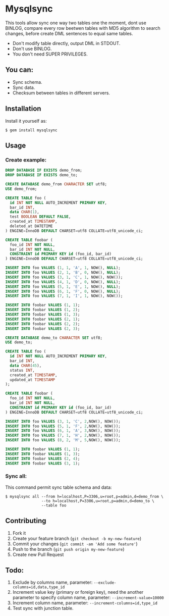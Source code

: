 # Mysqlsync

This tools allow sync one way two tables one the moment, dont use BINLOG, compare
every row beetwen tables with MD5 algorithm to search changes, before create DML
sentences to equal same tables.

- Don't modify table directly, output DML in STDOUT.
- Don't use BINLOG.
- You don't need SUPER PRIVILEGES.

## You can:

- Sync schema.
- Sync data.
- Checksum between tables in different servers.

## Installation

Install it yourself as:

    $ gem install mysqlsync

## Usage

### Create example:

```SQL
DROP DATABASE IF EXISTS demo_from;
DROP DATABASE IF EXISTS demo_to;

CREATE DATABASE demo_from CHARACTER SET utf8;
USE demo_from;

CREATE TABLE foo (
  id INT NOT NULL AUTO_INCREMENT PRIMARY KEY,
  bar_id INT,
  data CHAR(1),
  test BOOLEAN DEFAULT FALSE,
  created_at TIMESTAMP,
  deleted_at DATETIME
) ENGINE=InnoDB DEFAULT CHARSET=utf8 COLLATE=utf8_unicode_ci;

CREATE TABLE foobar (
  foo_id INT NOT NULL,
  bar_id INT NOT NULL,
  CONSTRAINT id PRIMARY KEY id (foo_id, bar_id)
) ENGINE=InnoDB DEFAULT CHARSET=utf8 COLLATE=utf8_unicode_ci;

INSERT INTO foo VALUES (1, 1, 'A', 1, NOW(), NULL);
INSERT INTO foo VALUES (2, 1, 'B', 0, NOW(), NULL);
INSERT INTO foo VALUES (3, 1, 'C', 1, NOW(), NOW());
INSERT INTO foo VALUES (4, 1, 'D', 0, NOW(), NULL);
INSERT INTO foo VALUES (5, 1, 'E', 1, NOW(), NULL);
INSERT INTO foo VALUES (6, 1, 'F', 0, NOW(), NULL);
INSERT INTO foo VALUES (7, 1, 'I', 1, NOW(), NOW());

INSERT INTO foobar VALUES (1, 1);
INSERT INTO foobar VALUES (1, 2);
INSERT INTO foobar VALUES (1, 3);
INSERT INTO foobar VALUES (2, 1);
INSERT INTO foobar VALUES (2, 2);
INSERT INTO foobar VALUES (2, 3);

CREATE DATABASE demo_to CHARACTER SET utf8;
USE demo_to;

CREATE TABLE foo (
  id INT NOT NULL AUTO_INCREMENT PRIMARY KEY,
  bar_id INT,
  data CHAR(45),
  status INT,
  created_at TIMESTAMP,
  updated_at TIMESTAMP
);

CREATE TABLE foobar (
  foo_id INT NOT NULL,
  bar_id INT NOT NULL,
  CONSTRAINT id PRIMARY KEY id (foo_id, bar_id)
) ENGINE=InnoDB DEFAULT CHARSET=utf8 COLLATE=utf8_unicode_ci;

INSERT INTO foo VALUES (3, 1, 'C', 2,NOW(), NOW());
INSERT INTO foo VALUES (5, 1, 'F', 2,NOW(), NOW());
INSERT INTO foo VALUES (6, 1, 'A', 3,NOW(), NOW());
INSERT INTO foo VALUES (7, 1, 'H', 2,NOW(), NOW());
INSERT INTO foo VALUES (8, 2, 'M', 5,NOW(), NOW());

INSERT INTO foobar VALUES (1, 1);
INSERT INTO foobar VALUES (1, 3);
INSERT INTO foobar VALUES (2, 4);
INSERT INTO foobar VALUES (3, 1);
```

### Sync all:

This command permit sync table schema and data:

```SHELL
$ mysqlsync all --from h=localhost,P=3306,u=root,p=admin,d=demo_from \
                --to h=localhost,P=3306,u=root,p=admin,d=demo_to \
                --table foo
```

## Contributing

1. Fork it
2. Create your feature branch (`git checkout -b my-new-feature`)
3. Commit your changes (`git commit -am 'Add some feature'`)
4. Push to the branch (`git push origin my-new-feature`)
5. Create new Pull Request

## Todo:

1. Exclude by columns name, parameter: `--exclude-columns=id,data,type_id`
2. Increment value key (primary or foreign key), need the another parameter to specify column name, parameter: `--increment-value=10000`
3. Increment column name, parameter: `--increment-columns=id,type_id`
4. Test sync with junction table.
